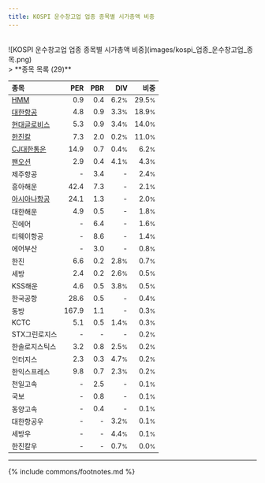 ```yaml
---
title: KOSPI 운수창고업 업종 종목별 시가총액 비중
---
```

<br>
![KOSPI 운수창고업 업종 종목별 시가총액 비중](images/kospi_업종_운수창고업_종목.png)
<br>
> **종목 목록 (29)**<a id="list"></a>

| **종목** | **PER** | **PBR** | **DIV** | **비중** |
| :------- | ------: | ------: | ------: | -------: |
| [HMM](/011200/) | 0.9 | 0.4 | 6.2<small>%</small> | 29.5<small>%</small> |
| [대한항공](/003490/) | 4.8 | 0.9 | 3.3<small>%</small> | 18.9<small>%</small> |
| [현대글로비스](/086280/) | 5.3 | 0.9 | 3.4<small>%</small> | 14.0<small>%</small> |
| [한진칼](/180640/) | 7.3 | 2.0 | 0.2<small>%</small> | 11.0<small>%</small> |
| [CJ대한통운](/000120/) | 14.9 | 0.7 | 0.4<small>%</small> | 6.2<small>%</small> |
| [팬오션](/028670/) | 2.9 | 0.4 | 4.1<small>%</small> | 4.3<small>%</small> |
| 제주항공 | - | 3.4 | - | 2.4<small>%</small> |
| 흥아해운 | 42.4 | 7.3 | - | 2.1<small>%</small> |
| [아시아나항공](/020560/) | 24.1 | 1.3 | - | 2.0<small>%</small> |
| 대한해운 | 4.9 | 0.5 | - | 1.8<small>%</small> |
| 진에어 | - | 6.4 | - | 1.6<small>%</small> |
| 티웨이항공 | - | 8.6 | - | 1.4<small>%</small> |
| 에어부산 | - | 3.0 | - | 0.8<small>%</small> |
| 한진 | 6.6 | 0.2 | 2.8<small>%</small> | 0.7<small>%</small> |
| 세방 | 2.4 | 0.2 | 2.6<small>%</small> | 0.5<small>%</small> |
| KSS해운 | 4.6 | 0.5 | 3.8<small>%</small> | 0.5<small>%</small> |
| 한국공항 | 28.6 | 0.5 | - | 0.4<small>%</small> |
| 동방 | 167.9 | 1.1 | - | 0.3<small>%</small> |
| KCTC | 5.1 | 0.5 | 1.4<small>%</small> | 0.3<small>%</small> |
| STX그린로지스 | - | - | - | 0.2<small>%</small> |
| 한솔로지스틱스 | 3.2 | 0.8 | 2.5<small>%</small> | 0.2<small>%</small> |
| 인터지스 | 2.3 | 0.3 | 4.7<small>%</small> | 0.2<small>%</small> |
| 한익스프레스 | 9.8 | 0.7 | 2.3<small>%</small> | 0.2<small>%</small> |
| 천일고속 | - | 2.5 | - | 0.1<small>%</small> |
| 국보 | - | 0.8 | - | 0.1<small>%</small> |
| 동양고속 | - | 0.4 | - | 0.1<small>%</small> |
| 대한항공우 | - | - | 3.2<small>%</small> | 0.1<small>%</small> |
| 세방우 | - | - | 4.4<small>%</small> | 0.1<small>%</small> |
| 한진칼우 | - | - | 0.7<small>%</small> | 0.0<small>%</small> |

---
{% include commons/footnotes.md %}